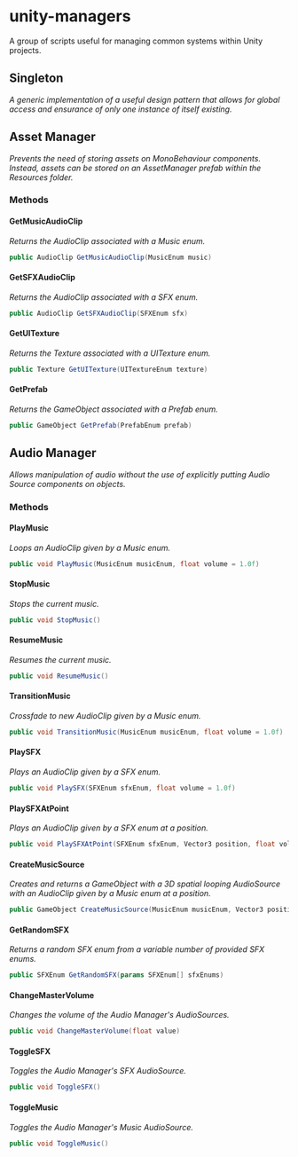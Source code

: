 # unity-managers
A group of scripts useful for managing common systems within Unity projects.

## Singleton
*A generic implementation of a useful design pattern that allows for global access and ensurance of only one instance of itself existing.*
## Asset Manager
*Prevents the need of storing assets on MonoBehaviour components. Instead, assets can be stored on an AssetManager prefab within the Resources folder.*
### Methods
#### GetMusicAudioClip
*Returns the AudioClip associated with a Music enum.*
```cs
public AudioClip GetMusicAudioClip(MusicEnum music)
```
#### GetSFXAudioClip
*Returns the AudioClip associated with a SFX enum.*
```cs
public AudioClip GetSFXAudioClip(SFXEnum sfx)
```
#### GetUITexture
*Returns the Texture associated with a UITexture enum.*
```cs
public Texture GetUITexture(UITextureEnum texture)
```
#### GetPrefab
*Returns the GameObject associated with a Prefab enum.*
```cs
public GameObject GetPrefab(PrefabEnum prefab)
```
## Audio Manager
*Allows manipulation of audio without the use of explicitly putting Audio Source components on objects.*
### Methods
#### PlayMusic
*Loops an AudioClip given by a Music enum.*
```cs
public void PlayMusic(MusicEnum musicEnum, float volume = 1.0f)
```
#### StopMusic
*Stops the current music.*
```cs
public void StopMusic()
```
#### ResumeMusic
*Resumes the current music.*
```cs
public void ResumeMusic()
```
#### TransitionMusic
*Crossfade to new AudioClip given by a Music enum.*
```cs
public void TransitionMusic(MusicEnum musicEnum, float volume = 1.0f)
```
#### PlaySFX
*Plays an AudioClip given by a SFX enum.*
```cs
public void PlaySFX(SFXEnum sfxEnum, float volume = 1.0f)
```
#### PlaySFXAtPoint
*Plays an AudioClip given by a SFX enum at a position.*
```cs
public void PlaySFXAtPoint(SFXEnum sfxEnum, Vector3 position, float volume = 1.0f, float minDistance = 1.0f, float maxDistance = 500.0f)
```
#### CreateMusicSource
*Creates and returns a GameObject with a 3D spatial looping AudioSource with an AudioClip given by a Music enum at a position.*
```cs
public GameObject CreateMusicSource(MusicEnum musicEnum, Vector3 position, float volume = 1.0f, float minDistance = 1.0f, float maxDistance = 500.0f)
```
#### GetRandomSFX
*Returns a random SFX enum from a variable number of provided SFX enums.*
```cs
public SFXEnum GetRandomSFX(params SFXEnum[] sfxEnums)
```
#### ChangeMasterVolume
*Changes the volume of the Audio Manager's AudioSources.*
```cs
public void ChangeMasterVolume(float value)
```
#### ToggleSFX
*Toggles the Audio Manager's SFX AudioSource.*
```cs
public void ToggleSFX()
```
#### ToggleMusic
*Toggles the Audio Manager's Music AudioSource.*
```cs
public void ToggleMusic()
```
